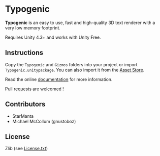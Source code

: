 Typogenic
=========

**Typogenic** is an easy to use, fast and high-quality 3D text renderer with a very low memory footprint.

Requires Unity 4.3+ and works with Unity Free.

Instructions
------------

Copy the `Typogenic` and `Gizmos` folders into your project or import `Typogenic.unitypackage`. You can also import it from the [Asset Store](https://www.assetstore.unity3d.com/en/#!/content/19182).

Read the online [documentation](http://thomashourdel.com/typogenic/doc/) for more information.

Pull requests are welcomed !

Contributors
------------

  - StarManta
  - Michael McCollum (gnustoboz)

License
-------

Zlib (see [License.txt](LICENSE.txt))
